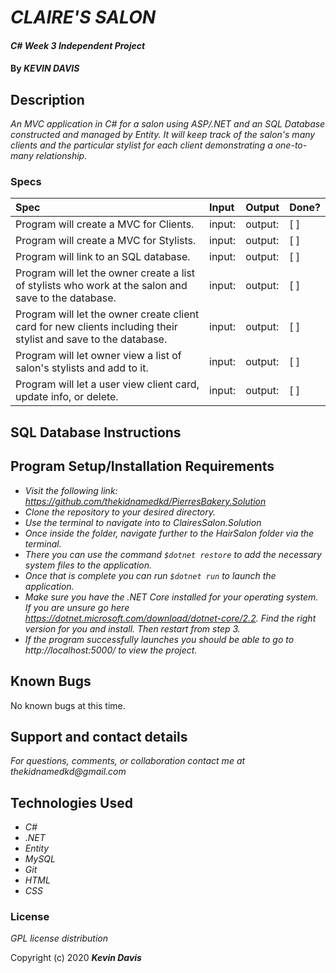 # _CLAIRE'S SALON_

#### _C# Week 3 Independent Project_

#### By _**KEVIN DAVIS**_

## Description

_An MVC application in C# for a salon using ASP/.NET and an SQL Database constructed and managed by Entity. It will keep track of the salon's many clients and the particular stylist for each client demonstrating a one-to-many relationship._

### Specs
| Spec | Input | Output | Done? |
| :-------------     | :------------- | :------------- | :------------- | 
| Program will create a MVC for Clients. | input: | output:  | [ ] |
| Program will create a MVC for Stylists. | input: | output:  | [ ] |
| Program will link to an SQL database. | input: | output:  | [ ] |
| Program will let the owner create a list of stylists who work at the salon and save to the database. | input: | output:  | [ ] |
| Program will let the owner create client card for new clients including their stylist and save to the database. | input: | output:  | [ ] |
| Program will let owner view a list of salon's stylists and add to it. | input: | output:  | [ ] |
| Program will let a user view client card, update info, or delete. | input: | output:  | [ ] |

## SQL Database Instructions

## Program Setup/Installation Requirements

* _Visit the following link: https://github.com/thekidnamedkd/PierresBakery.Solution_
* _Clone the repository to your desired directory._
* _Use the terminal to navigate into to ClairesSalon.Solution_
* _Once inside the folder, navigate further to the HairSalon folder via the terminal._
* _There you can use the command ```$dotnet restore``` to add the necessary system files to the application._
* _Once that is complete you can run ```$dotnet run``` to launch the application._
* _Make sure you have the .NET Core installed for your operating system. If you are unsure go here https://dotnet.microsoft.com/download/dotnet-core/2.2. Find the right version for you and install. Then restart from step 3._
* _If the program successfully launches you should be able to go to http://localhost:5000/ to view the project._

## Known Bugs

No known bugs at this time.

## Support and contact details

_For questions, comments, or collaboration contact me at thekidnamedkd@gmail.com_

## Technologies Used

* _C#_
* _.NET_
* _Entity_
* _MySQL_
* _Git_
* _HTML_
* _CSS_

### License

*GPL license distribution*

Copyright (c) 2020 **_Kevin Davis_**